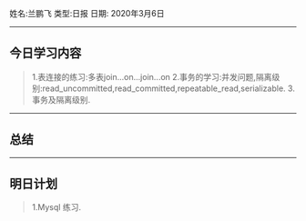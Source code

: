 姓名:兰鹏飞
类型:日报
日期: 2020年3月6日

***
## 今日学习内容 ##
>1.表连接的练习:多表join...on...join...on
>2.事务的学习:并发问题,隔离级别:read_uncommitted,read_committed,repeatable_read,serializable.
>3.事务及隔离级别.
***
## 总结 ##
***
## 明日计划 ##
>1.Mysql 练习.
